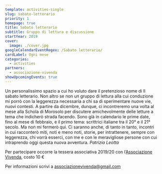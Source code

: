 ```yaml
---
template: activities-single
slug: sabato-letterario
priority: 1
homepage: true
title: Sabato letterario
subtitle: Gruppo di lettura e discussione
startYear: 2019
cover:
  image: ./cover.jpg
googleCalendarEventRegex: /Sabato letterario/
cardLabel: Ogni mese
categories:
  - activities
partners:
  - associazione-vivenda
showUpcomingEvents: true
---
```


<EntryInfo variant="upcoming" label="Il sabato" value="una volta al mese"/>
<EntryInfo variant="teacher" label="A cura di" value="Patrizia Leotta, docente di lettere e socia di [Associazione Vivenda](/partners/associazione-vivenda/)" bottom="6"/>

<Col initial columned>

Un personalissimo spazio a cui ho voluto dare il pretenzioso nome di Il sabato letterario. Non altro se non un gruppo di lettura alla cui conduzione mi porrò con la leggerezza necessaria a chi sa di sperimentare nuove vie, nuovi contesti. A partire da dicembre, dunque, ci incontreremo una volta al mese alla Schola di Morosolo per discutere amichevolmente delle letture a tema che indicherò strada facendo. Sono già in calendario le prime date, fino al mese di febbraio, e il primo tema: scrittrici italiane tra il 20° e il 21° secolo. Ma non mi fermerò qui. Ci saranno anche, di tanto in tanto, incontri in cui racconterò miti, noti e meno noti, storie, per intrattenere, sempre con leggerezza, chi vorrà esserci, con me e con le meravigliose persone con cui intraprendo oggi questa nuova avventura. *_Patrizia Leotta_*

</Col>

<Footnote>

Per partecipare occorre la tessera associativa 2019/20 con l’[Associazione Vivenda](/partners/associazione-vivenda/), costo 10 €

</Footnote>

<ButtonLink href="mailto:associazionevivenda@gmail.com">Per informazioni scrivi a associazionevivenda@gmail.com</ButtonLink>
